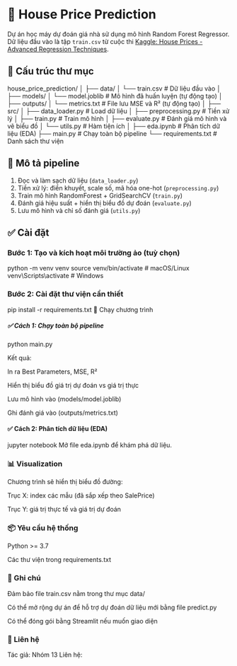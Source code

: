 # 🏡 House Price Prediction

Dự án học máy dự đoán giá nhà sử dụng mô hình Random Forest Regressor. Dữ liệu đầu vào là tập `train.csv` từ cuộc thi [Kaggle: House Prices - Advanced Regression Techniques](https://www.kaggle.com/c/house-prices-advanced-regression-techniques).

## 📁 Cấu trúc thư mục

house_price_prediction/
│
├── data/
│ └── train.csv # Dữ liệu đầu vào
│
├── models/
│ └── model.joblib # Mô hình đã huấn luyện (tự động tạo)
│
├── outputs/
│ └── metrics.txt # File lưu MSE và R² (tự động tạo)
│
├── src/
│ ├── data_loader.py # Load dữ liệu
│ ├── preprocessing.py # Tiền xử lý
│ ├── train.py # Train mô hình
│ ├── evaluate.py # Đánh giá mô hình và vẽ biểu đồ
│ └── utils.py # Hàm tiện ích
│
├── eda.ipynb # Phân tích dữ liệu (EDA)
├── main.py # Chạy toàn bộ pipeline
└── requirements.txt # Danh sách thư viện

## 🧠 Mô tả pipeline

1. Đọc và làm sạch dữ liệu (`data_loader.py`)
2. Tiền xử lý: điền khuyết, scale số, mã hóa one-hot (`preprocessing.py`)
3. Train mô hình RandomForest + GridSearchCV (`train.py`)
4. Đánh giá hiệu suất + hiển thị biểu đồ dự đoán (`evaluate.py`)
5. Lưu mô hình và chỉ số đánh giá (`utils.py`)

## ✅ Cài đặt

### Bước 1: Tạo và kích hoạt môi trường ảo (tuỳ chọn)

python -m venv venv
source venv/bin/activate      # macOS/Linux
venv\\Scripts\\activate       # Windows

### Bước 2: Cài đặt thư viện cần thiết
pip install -r requirements.txt
🚀 Chạy chương trình
##### ✅ Cách 1: Chạy toàn bộ pipeline

python main.py

Kết quả:

In ra Best Parameters, MSE, R²

Hiển thị biểu đồ giá trị dự đoán vs giá trị thực

Lưu mô hình vào (models/model.joblib)

Ghi đánh giá vào (outputs/metrics.txt)

#### ✅ Cách 2: Phân tích dữ liệu (EDA)
jupyter notebook
Mở file eda.ipynb để khám phá dữ liệu.

### 📊 Visualization
Chương trình sẽ hiển thị biểu đồ đường:

Trục X: index các mẫu (đã sắp xếp theo SalePrice)

Trục Y: giá trị thực tế và giá trị dự đoán

### 📦 Yêu cầu hệ thống
Python >= 3.7

Các thư viện trong requirements.txt

### 📌 Ghi chú
Đảm bảo file train.csv nằm trong thư mục data/

Có thể mở rộng dự án để hỗ trợ dự đoán dữ liệu mới bằng file predict.py

Có thể đóng gói bằng Streamlit nếu muốn giao diện

### 📧 Liên hệ
Tác giả: Nhóm 13
Liên hệ: 